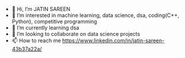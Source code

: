- 👋 Hi, I’m JATIN SAREEN
- 👀 I’m interested in machine learning, data science, dsa, coding(C++, Python), competitive programming
- 🌱 I’m currently learning dsa
- 💞️ I’m looking to collaborate on data science projects
- 📫 How to reach me https://www.linkedin.com/in/jatin-sareen-43b37a22a/

<!---
jatin-12-2002/jatin-12-2002 is a ✨ special ✨ repository because its `README.md` (this file) appears on your GitHub profile.
You can click the Preview link to take a look at your changes.
--->
